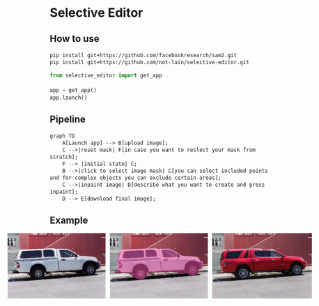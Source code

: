 # Selective Editor

## How to use 

```
pip install git+https://github.com/facebookresearch/sam2.git
pip install git+https://github.com/not-lain/selective-editor.git
```

```python
from selective_editor import get_app

app = get_app()
app.launch()
```

## Pipeline

```mermaid
graph TD
    A[Launch app] --> B[upload image];
    C -->|reset mask| F[in case you want to reslect your mask from scratch];
    F --> |initial state| C;
    B -->|click to select image mask| C[you can select included points and for complex objects you can exclude certain areas];
    C -->|inpaint image| D[describe what you want to create and press inpaint];
    D --> E[download final image];
```

## Example

<p align="center">
    <div style="display: flex; justify-content: center; align-items: center; gap: 10px;">
        <img src="assets/baseline.png" style="height: 150px; width: auto;" />
        <img src="assets/segmented.png" style="height: 150px; width: auto;" />
        <img src="assets/red car.png" style="height: 150px; width: auto;" />
    </div>
</p>